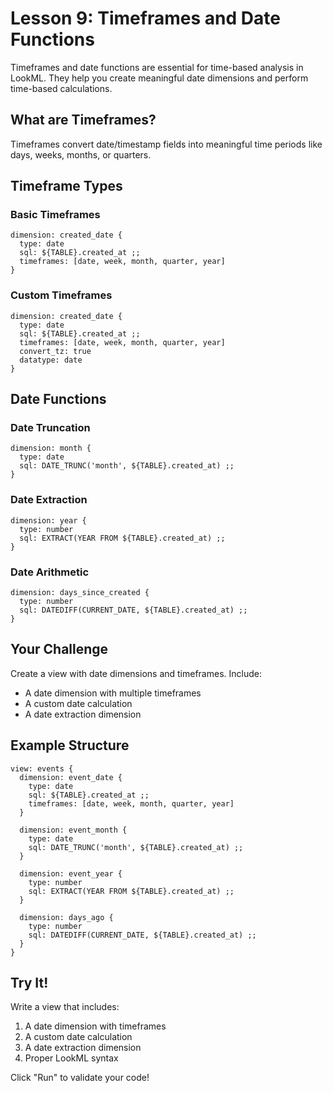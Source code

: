 # Lesson 9: Timeframes and Date Functions

Timeframes and date functions are essential for time-based analysis in LookML. They help you create meaningful date dimensions and perform time-based calculations.

## What are Timeframes?

Timeframes convert date/timestamp fields into meaningful time periods like days, weeks, months, or quarters.

## Timeframe Types

### Basic Timeframes
```lookml
dimension: created_date {
  type: date
  sql: ${TABLE}.created_at ;;
  timeframes: [date, week, month, quarter, year]
}
```

### Custom Timeframes
```lookml
dimension: created_date {
  type: date
  sql: ${TABLE}.created_at ;;
  timeframes: [date, week, month, quarter, year]
  convert_tz: true
  datatype: date
}
```

## Date Functions

### Date Truncation
```lookml
dimension: month {
  type: date
  sql: DATE_TRUNC('month', ${TABLE}.created_at) ;;
}
```

### Date Extraction
```lookml
dimension: year {
  type: number
  sql: EXTRACT(YEAR FROM ${TABLE}.created_at) ;;
}
```

### Date Arithmetic
```lookml
dimension: days_since_created {
  type: number
  sql: DATEDIFF(CURRENT_DATE, ${TABLE}.created_at) ;;
}
```

## Your Challenge

Create a view with date dimensions and timeframes. Include:
- A date dimension with multiple timeframes
- A custom date calculation
- A date extraction dimension

## Example Structure

```lookml
view: events {
  dimension: event_date {
    type: date
    sql: ${TABLE}.created_at ;;
    timeframes: [date, week, month, quarter, year]
  }
  
  dimension: event_month {
    type: date
    sql: DATE_TRUNC('month', ${TABLE}.created_at) ;;
  }
  
  dimension: event_year {
    type: number
    sql: EXTRACT(YEAR FROM ${TABLE}.created_at) ;;
  }
  
  dimension: days_ago {
    type: number
    sql: DATEDIFF(CURRENT_DATE, ${TABLE}.created_at) ;;
  }
}
```

## Try It!

Write a view that includes:
1. A date dimension with timeframes
2. A custom date calculation
3. A date extraction dimension
4. Proper LookML syntax

Click "Run" to validate your code! 